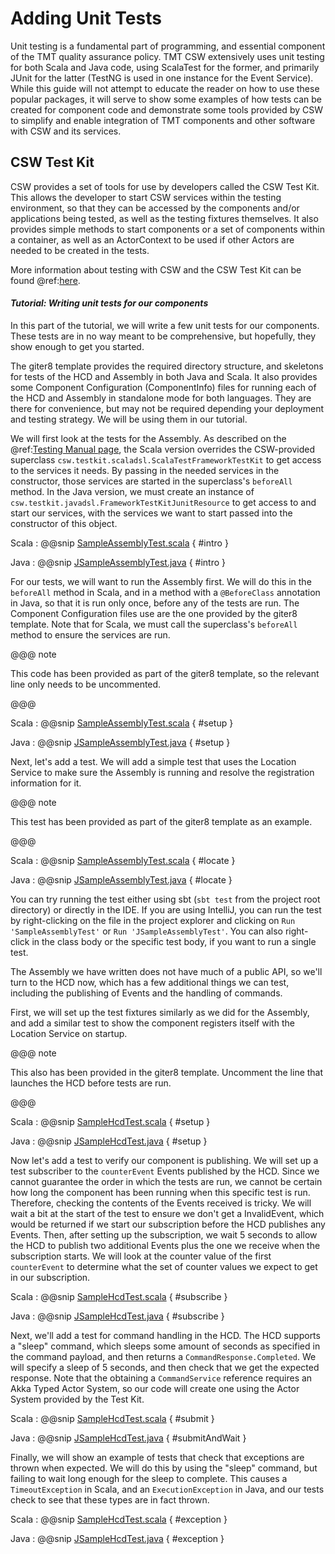# Adding Unit Tests

Unit testing is a fundamental part of programming, and essential component of the TMT quality assurance policy.
TMT CSW extensively uses unit testing for both Scala and Java code, using ScalaTest for the former, and primarily
JUnit for the latter (TestNG is used in one instance for the Event Service).  While this guide will not attempt
to educate the reader on how to use these popular packages, it will serve to show some examples of how tests
can be created for component code and demonstrate some tools provided by CSW to simplify and enable integration
of TMT components and other software with CSW and its services.

## CSW Test Kit

CSW provides a set of tools for use by developers called the CSW Test Kit. This allows the developer to 
start CSW services within the testing environment, so that they can be accessed by the components and/or
applications being tested, as well as the testing fixtures themselves. It also provides simple methods to start
components or a set of components within a container, as well as an ActorContext to be used if other Actors
are needed to be created in the tests.

More information about testing with CSW and the CSW Test Kit can be found @ref:[here](./testing.md).

#### *Tutorial: Writing unit tests for our components*

In this part of the tutorial, we will write a few unit tests for our components. These tests are in no way
meant to be comprehensive, but hopefully, they show enough to get you started.

The giter8 template provides the required directory structure, and skeletons for tests of the HCD and Assembly
in both Java and Scala. It also provides some Component Configuration (ComponentInfo) files for running
each of the HCD and Assembly in standalone mode for both languages. They are there for convenience, but 
may not be required depending your deployment and testing strategy. We will be using them in our tutorial.

We will first look at the tests for the Assembly. As described on the @ref:[Testing Manual page](./testing.md),
the Scala version overrides the CSW-provided superclass `csw.testkit.scaladsl.ScalaTestFrameworkTestKit` to 
get access to the services it needs. By passing in the needed services in the constructor, those services are
started in the superclass's `beforeAll` method. In the Java version, we must create an instance of 
`csw.testkit.javadsl.FrameworkTestKitJunitResource` to get access to and start our services, with the
services we want to start passed into the constructor of this object.

Scala
:   @@snip [SampleAssemblyTest.scala](../../../../examples/src/test/scala/org/tmt/esw/basic/SampleAssemblyTest.scala) { #intro }

Java
:   @@snip [JSampleAssemblyTest.java](../../../../examples/src/test/java/org/tmt/esw/sampleassembly/JSampleAssemblyTest.java) { #intro }

For our tests, we will want to run the Assembly first.  We will do this in the `beforeAll` method in Scala, and
in a method with a `@BeforeClass` annotation in Java, so that it is run only once, before any of the tests are run.
The Component Configuration files use are the one provided by the giter8 template.
Note that for Scala, we must call the superclass's `beforeAll` method to ensure the services are run.

@@@ note

This code has been provided as part of the giter8 template, so the relevant line only needs to be uncommented.

@@@

Scala
:   @@snip [SampleAssemblyTest.scala](../../../../examples/src/test/scala/org/tmt/esw/basic/SampleAssemblyTest.scala) { #setup }

Java
:   @@snip [JSampleAssemblyTest.java](../../../../examples/src/test/java/org/tmt/esw/sampleassembly/JSampleAssemblyTest.java) { #setup }

Next, let's add a test.  We will add a simple test that uses the Location Service to make sure the Assembly is
running and resolve the registration information for it.  

@@@ note

This test has been provided as part of the giter8 template as an example.

@@@

Scala
:   @@snip [SampleAssemblyTest.scala](../../../../examples/src/test/scala/org/tmt/esw/basic/SampleAssemblyTest.scala) { #locate }

Java
:   @@snip [JSampleAssemblyTest.java](../../../../examples/src/test/java/org/tmt/esw/sampleassembly/JSampleAssemblyTest.java) { #locate }

You can try running the test either using sbt (`sbt test` from the project root directory) or directly in the
IDE.  If you are using IntelliJ, you can run the test by right-clicking on the file in the project explorer
and clicking on `Run 'SampleAssemblyTest'` or `Run 'JSampleAssemblyTest'`.  You can also right-click in the class body
or the specific test body, if you want to run a single test.

The Assembly we have written does not have much of a public API, so we'll turn to the HCD now, which has a few
additional things we can test, including the publishing of Events and the handling of commands.

First, we will set up the test fixtures similarly as we did for the Assembly, and add a similar test to show 
the component registers itself with the Location Service on startup.

@@@ note

This also has been provided in the giter8 template.  Uncomment the line that launches the HCD before tests are run.

@@@

Scala
:   @@snip [SampleHcdTest.scala](../../../../examples/src/test/scala/org/tmt/esw/basic/SampleHcdTest.scala) { #setup }

Java
:   @@snip [JSampleHcdTest.java](../../../../examples/src/test/java/org/tmt/esw/samplehcd/JSampleHcdTest.java) { #setup }

Now let's add a test to verify our component is publishing.  We will set up a test subscriber to the
`counterEvent` Events published by the HCD.  Since we cannot guarantee the order in which the
tests are run, we cannot be certain how long the component has been running when this specific test is run.
Therefore, checking the contents of the Events received is tricky.  We will wait a bit at the start of the 
test to ensure we don't get a InvalidEvent, which would be returned if we start our subscription before the
HCD publishes any Events.  Then, after setting up the subscription, we wait 5 seconds to allow the HCD to 
publish two additional Events plus the one we receive when the subscription starts.  We will look at the counter
value of the first `counterEvent` to determine what the set of counter values we expect to get in our subscription.

Scala
:   @@snip [SampleHcdTest.scala](../../../../examples/src/test/scala/org/tmt/esw/basic/SampleHcdTest.scala) { #subscribe }

Java
:   @@snip [JSampleHcdTest.java](../../../../examples/src/test/java/org/tmt/esw/samplehcd/JSampleHcdTest.java) { #subscribe }

Next, we'll add a test for command handling in the HCD.  The HCD supports a "sleep" command, which sleeps
some amount of seconds as specified in the command payload, and then returns a `CommandResponse.Completed`.
We will specify a sleep of 5 seconds, and then check that we get the expected response.  Note that the 
obtaining a `CommandService` reference requires an Akka Typed Actor System, so our code will create one
using the Actor System provided by the Test Kit.

Scala
:   @@snip [SampleHcdTest.scala](../../../../examples/src/test/scala/org/tmt/esw/basic/SampleHcdTest.scala) { #submit }

Java
:   @@snip [JSampleHcdTest.java](../../../../examples/src/test/java/org/tmt/esw/samplehcd/JSampleHcdTest.java) { #submitAndWait }

Finally, we will show an example of tests that check that exceptions are thrown when expected.  We will do this
by using the "sleep" command, but failing to wait long enough for the sleep to complete.  This causes a 
`TimeoutException` in Scala, and an `ExecutionException` in Java, and our tests check to see that these types
are in fact thrown.

Scala
:   @@snip [SampleHcdTest.scala](../../../../examples/src/test/scala/org/tmt/esw/basic/SampleHcdTest.scala) { #exception }

Java
:   @@snip [JSampleHcdTest.java](../../../../examples/src/test/java/org/tmt/esw/samplehcd/JSampleHcdTest.java) { #exception }



